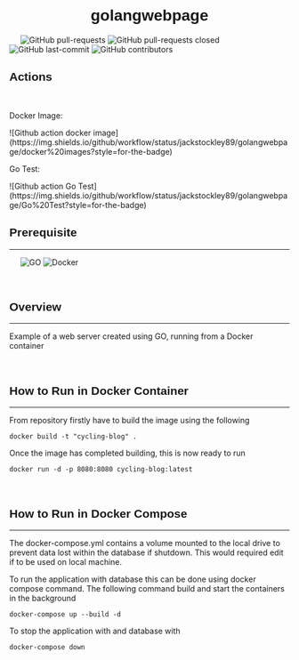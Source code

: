 <h1 align="center" style="font-family: 'Lucida Sans', Arial, sans-serif"><b>golangwebpage</b></h1>

&nbsp;&nbsp;&nbsp;&nbsp;
![GitHub pull-requests](https://img.shields.io/github/issues-pr/jackstockley89/golangwebpage?style=for-the-badge)
![GitHub pull-requests closed](https://img.shields.io/github/issues-pr-closed/jackstockley89/golangwebpage?style=for-the-badge)
![GitHub last-commit](https://img.shields.io/github/last-commit/jackstockley89/golangwebpage?style=for-the-badge)
![GitHub contributors](https://img.shields.io/github/contributors/jackstockley89/golangwebpage?style=for-the-badge)
<br/>

<h2 align="left" style="font-family: 'Lucida Sans', Arial, sans-serif"><b>Actions</b></h2>

&nbsp;
<p>Docker Image: </p>![Github action docker image](https://img.shields.io/github/workflow/status/jackstockley89/golangwebpage/docker%20images?style=for-the-badge)
&nbsp;
<p>Go Test: </p>![Github action Go Test](https://img.shields.io/github/workflow/status/jackstockley89/golangwebpage/Go%20Test?style=for-the-badge)
<br/>

 <h2 align="left" style="font-family: 'Lucida Sans', Arial, sans-serif"><b>Prerequisite</b></h2>

---
&nbsp;&nbsp;&nbsp;&nbsp;
![GO](https://img.shields.io/github/go-mod/go-version/jackstockley89/golangwebpage)
![Docker](https://img.shields.io/badge/Docker-v20.10.2-blue)

<br/>

<h2 align="left" style="font-family: 'Lucida Sans', Arial, sans-serif"><b>Overview</b></h2>

---
Example of a web server created using GO, running from a Docker container

<br/>

<h2 align="left" style="font-family: 'Lucida Sans', Arial, sans-serif"><b>How to Run in Docker Container</b></h2>
 
---

From repository firstly have to build the image using the following
```
docker build -t "cycling-blog" .
```

Once the image has completed building, this is now ready to run 
```
docker run -d -p 8080:8080 cycling-blog:latest
```

<br/>

<h2 align="left" style="font-family: 'Lucida Sans', Arial, sans-serif"><b>How to Run in Docker Compose</b></h2>
 
---

The docker-compose.yml contains a volume mounted to the local drive to prevent data lost within the database if shutdown. This would required edit if to be used on local machine.

To run the application with database this can be done using docker compose command. The following command build and start the containers in the background
```
docker-compose up --build -d
```

To stop the application with and database with
```
docker-compose down
```
